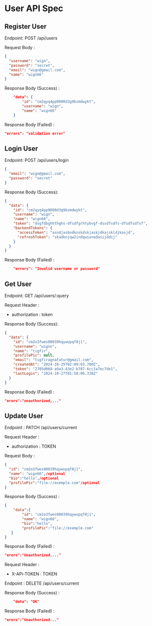 # User API Spec

## Register User

Endpoint: POST /api/users

Request Body :

```json
{
  "username": "wign",
  "password": "secret",
  "email": "wign@gmail.com",
  "name": "wign66"
}
```

Response Body (Success) :

```json
    "data": {
        "id": "cm2qyq4pp0000d3g9bzmdwykt",
        "username": "wign",
        "name": "wign66"
    }
```

Response Body (Failed) :

```json
"errors": "validation error"
```

## Login User

Endpoint: POST /api/users/login

```json
{
  "email": "wign@gmail.com",
  "password": "secret"
}
```

Response Body (Success):

```json
{
  "data": {
    "id": "cm2qyq4pp0000d3g9bzmdwykt",
    "username": "wign",
    "name": "wign66",
    "token": "dvgfdbghhthghs-dfsdfgrhtybvgf-dssdfsdfs-dfsdfsdfsf",
    "backendTokens": {
      "accessToken": "asndjasbndknskdskjaskjdkajskldjkasjd",
      "refreshToken": "skadknjqw2indqwionadasijddij"
    }
  }
}
```

Response Body (Failed) :

```json
    "errors": "Invalid username or password"
```

## Get User

Endpoint: GET /api/users/:query

Request Header :

- authorization : token

Response Body (Success):

```json
{
  "data": {
    "id": "cm2o3fwes00039hqywupqf8j1",
    "username": "wignn",
    "name": "tigfir",
    "profilePic": null,
    "email": "tigfiragnafatur@gmail.com",
    "createdAt": "2024-10-25T02:09:03.700Z",
    "token": "2705d068-a9a3-43e2-b787-6cc1a7ec7de1",
    "lastLogin": "2024-10-27T01:58:06.338Z"
  }
}
```

Response Body (Failed) :

```json
"erors":"unauthorized,..."
```

## Update User

Endpoint : PATCH /api/users/current

Request Header :

- authorization : TOKEN

Request Body :

```json
{
  "id": "cm2o3fwes00039hqywupqf8j1",
  "name": "wign66",/optional
  "bio":"hello",/optional
  "profilePic":"file://exemple.com"/optional
}
```

Response Body (Success) :

```json
{    
    "data":{
        "id": "cm2o3fwes00039hqywupqf8j1",
        "name": "wign66",
        "bio":"hello",
        "profilePic":"file://exemple.com"
   }
}
```

Response Body (Failed) :

```json
"erors":"Unauthorized...."
```



Request Header :

- X-APi-TOKEN : TOKEN

Endpoint : DELETE /api/users/current

Response Body (Success) :

```json
    "data": "OK"
```

Response Body (Failed) :

```json
"erors":"Unauthorized..."
```
